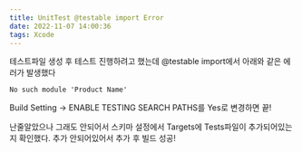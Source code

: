 ```yaml
---
title: UnitTest @testable import Error
date: 2022-11-07 14:00:36
tags: Xcode
---
```


테스트파일 생성 후 테스트 진행하려고 했는데 @testable import에서 아래와 같은 에러가 발생했다

```
No such module 'Product Name'
```
Build Setting -> ENABLE TESTING SEARCH PATHS를 Yes로 변경하면 끝!

난줄알았으나 그래도 안되어서 스키마 설정에서 Targets에 Tests파일이 추가되어있는지 확인했다.
추가 안되어있어서 추가 후 빌드 성공!